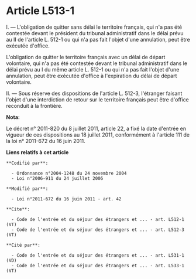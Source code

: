 # Article L513-1

I. ― L'obligation de quitter sans délai le territoire français, qui n'a pas été contestée devant le président du tribunal
administratif dans le délai prévu au II de l'article L. 512-1 ou qui n'a pas fait l'objet d'une annulation, peut être
exécutée d'office. 

L'obligation de quitter le territoire français avec un délai de départ volontaire, qui n'a pas été contestée devant le
tribunal administratif dans le délai prévu au I du même article L. 512-1 ou qui n'a pas fait l'objet d'une annulation, peut
être exécutée d'office à l'expiration du délai de départ volontaire. 

II. ― Sous réserve des dispositions de l'article L. 512-3, l'étranger faisant l'objet d'une interdiction de retour sur le
territoire français peut être d'office reconduit à la frontière.

**Nota:**

Le décret n° 2011-820 du 8 juillet 2011, article 22, a fixé la date d'entrée en vigueur de ces dispositions au 18 juillet
2011, conformément à l'article 111 de la loi n° 2011-672 du 16 juin 2011.

**Liens relatifs à cet article**

	**Codifié par**:

	  - Ordonnance n°2004-1248 du 24 novembre 2004
	  - Loi n°2006-911 du 24 juillet 2006

	**Modifié par**:

	  - Loi n°2011-672 du 16 juin 2011 - art. 42

	**Cite**:

	  - Code de l'entrée et du séjour des étrangers et ... - art. L512-1 (VT)
	  - Code de l'entrée et du séjour des étrangers et ... - art. L512-3 (VT)

	**Cité par**:

	  - Code de l'entrée et du séjour des étrangers et ... - art. L531-1 (VD)
	  - Code de l'entrée et du séjour des étrangers et ... - art. L533-1 (VT)
